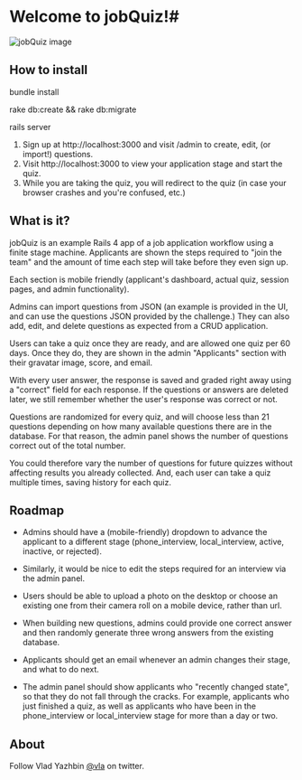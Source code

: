# Welcome to jobQuiz!#

![jobQuiz image](http://i.imgur.com/8fp3res.png)

## How to install ##

bundle install

rake db:create && rake db:migrate

rails server

1. Sign up at http://localhost:3000 and visit /admin to create, edit, (or import!) questions.
2. Visit http://localhost:3000 to view your application stage and start the quiz.
3. While you are taking the quiz, you will redirect to the quiz (in case your browser crashes and you're confused, etc.)

## What is it? ##

jobQuiz is an example Rails 4 app of a job application workflow using a finite stage machine.  Applicants are shown the steps required to "join the team" and the amount of time each step will take before they even sign up.

Each section is mobile friendly (applicant's dashboard, actual quiz, session pages, and admin functionality).

Admins can import questions from JSON (an example is provided in the UI, and can use the questions JSON provided by the challenge.)  They can also add, edit, and delete questions as expected from a CRUD application.

Users can take a quiz once they are ready, and are allowed one quiz per 60 days.  Once they do, they are shown in the admin "Applicants" section with their gravatar image, score, and email.

With every user answer, the response is saved and graded right away using a "correct" field for each response.  If the questions or answers are deleted later, we still remember whether the user's response was correct or not.

Questions are randomized for every quiz, and will choose less than 21 questions depending on how many available questions there are in the database.  For that reason, the admin panel shows the number of questions correct out of the total number.

You could therefore vary the number of questions for future quizzes without affecting results you already collected.  And, each user can take a quiz multiple times, saving history for each quiz.

## Roadmap ##

- Admins should have a (mobile-friendly) dropdown to advance the applicant to a different stage (phone_interview, local_interview, active, inactive, or rejected).

- Similarly, it would be nice to edit the steps required for an interview via the admin panel.

- Users should be able to upload a photo on the desktop or choose an existing one from their camera roll on a mobile device, rather than url.

- When building new questions, admins could provide one correct answer and then randomly generate three wrong answers from the existing database.

- Applicants should get an email whenever an admin changes their stage, and what to do next.

- The admin panel should show applicants who "recently changed state", so that they do not fall through the cracks.  For example, applicants who just finished a quiz, as well as applicants who have been in the phone_interview or local_interview stage for more than a day or two.

## About ##

Follow Vlad Yazhbin [@vla](http://twitter.com/vla) on twitter.